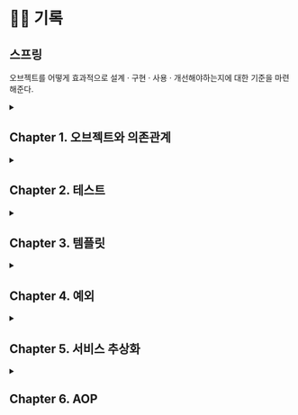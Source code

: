 # ✍🏻 기록

## 스프링

오브젝트를 어떻게 효과적으로 설계 · 구현 · 사용 · 개선해야하는지에 대한 기준을 마련해준다.

<details>

<summary><h2> Chapter 1. 오브젝트와 의존관계 </h2></summary>

<details>

<summary><h3> 관심사의 분리 </h3></summary>

소프트웨어 개발에서 끝이란 개념은 없다.

사용자의 비즈니스 프로세스와 그에 따른 요구사항은 끊임없이 바뀌고 발전한다.

그래서 객체를 설계할 때, ❓***어떻게 하면 변화의 폭을 최소한으로 줄일 수 있을지 고려*** 해야한다.

<br>

변화는 보통 한 가지 관심에 대해 일어나고, 💡***우리가 객체를 설계할 때 관심이 같은 것끼리는 모으고 관심이 다른 것은 분리***하면

변화로부터 영향받는 범위를 줄일 수 있다.

왜냐하면 한 가지 관심에 대한 변경이 일어날 경우, 그 관심이 집중되는 코드만 수정하면 관심이 다른 코드에는 영향을 주지않고 간단하게 수정할 수 있기 때문이다.

<br>

관심사를 가장 효과적으로 분리하는 방법은, 분리할 기능을 인터페이스로 분리한 뒤 기능을 제공하는 방법이다.

구체적인 기능 동작 원리나 방법은 구현하는 클래스가 결정하고, 외부에서 구현 클래스를 주입해주면 다형성에 의해 구현된 기능을 사용할 수 있게 된다.

<br>

이는 인터페이스를 의존하도록 하고, 인터페이스를 파라미터로 받는 생성자를 통해 의존하는 인터페이스에 사용할 구현 오브젝트를 할당한 뒤 

인터페이스에서 정의된 메서드를 사용하는 것으로 해결할 수 있다. 

런타임 시점에서 두 오브젝트를 연결하는 작업은, 제 3의 오브젝트가 어떤 구현 클래스를 사용할지 결정해서 객체 생성시 주입시켜주는💡 ***DI(Dependency Injection)를*** 해주면 된다.  


  <br>

따라서, **구현 클래스를 외부에서 결정하고 생성해서 인터페이스를 의존하고 있던(사용하고 있던) 오브젝트에 런타임 시점에서 연결해주면 강한 의존성을 끊을 수 있으며 코드가 변화에 유연해질 수 있다.** 
  
이한러한 역할을 스프링에서는 **IoC 컨테이너**가 담당한다.

<br>

🌟 ***높은 응집도 (관심사가 비슷한 것끼리 모음)와*** ***낮은 결합도(변화하기 쉬운 구현 클래스가 아닌 변화하기 어려운 인터페이스에 의존)는*** 변화와 확장에 유연하게 대처할 수 있게 도와준다.

<br>



> 📌 좋은 객체 지향 설계 5원칙 (SOLID)
>
> 1. SRP (Single Responsibility Principle) : 단일 책임 원칙, 한 클래스는 하나의 책임만 가져야 한다. 변경이 발생할 때, 파급효과가 적으면 SRP 원칙을 잘 따른 것
> 2. OCP (Open/Closed Principle) : 개방 · 폐쇄 원칙, 확장에는 열려(개방)있고 변화에는 닫혀(폐쇄)있어야 한다. 클래스에 기능을 추가할때, 기존 코드를 변경하지않고 확장할 수 있어야 한다. 
> 3. LSP (Liskov Substitutuion Principle) : 리스코프 치환 원칙, 하위클래스는 상위클래스에서 정의한 행동 규약을 위반하지 않아야 한다.
> 4. ISP (Interface Segregation Principle) : 인터페이스 분리 원칙, 자신이 사용하지 않는 메서드에 의존관계를 맺지 않아야 하고 더 작은 인터페이스 여러개로 분리해서 사용하는 것이 좋다.
> 5. DIP (Dependency Inversion Principle) : 의존관계 역전 원칙, 변화하기 쉬운 구현 클래스에 의존하지 말고 인터페이스에 의존하는 것이 좋다.

  </details>
  
  <details>

<summary><h3> 프레임워크와 라이브러리의 차이 </h3></summary>

**라이브러리**를 사용하는 코드는 **개발자의 코드가 애플리케이션 흐름을 주도**하고, 동작하는 중에 필요할 때 능동적으로 라이브러리를 사용한다.

반면에, **프레임워크**는 **프레임워크가 애플리케이션의 흐름을 주도**하고, 동작하는 중에 개발자가 만든 코드를 사용하여 수동적으로 동작하게 된다.

프레임워크는 제어의 역전 개념이 적용되어 있어야 한다.



</details>
  <details>
<summary><h3>  스프링이 싱글톤으로 빈을 관리하는 이유?   </h3></summary>

대규모 엔터프라이즈 서버 환경에서 **매번 클라이언트가 요청할때 마다 로직을 담당하는 오브젝트를 새로 생성해서 사용**하면, 서버 부하가 심해질 것이다.  
    
따라서 하나의 오브젝트를 생성해두고, 공유해서 사용하는 것이다.
  
싱글톤은 자바에서 다음과 같은 방식으로 구현할 수 있다.
  
```java
  pubilc class Singleton{
    private static Singleton INSTANCE;
  
    //외부에서 객체를 생성하지 못하도록 private 접근 제어자를 붙인 생성자를 정의한다.
    private Singleton(){
    }
  
    // INSTANCE가 null 인 경우에만 객체를 새로 생성하고, 이미 존재하는 경우에는, 존재하는 인스턴스를 반환한다.
    public static synchronized Singleton getInstance(){
      if (INSTANCE == null){
        INSTANCE = new Singleton();
      }
      return INSTANCE;
    }
  }
```
    
🚨 private 생성자를 사용하면 객체지향의 장점인 상속을 사용할 수 없고 전역 변수로 사용되어 Mock 주입이 어려워 테스트 하기 힘들다는 단점이 있다.

따라서 자바에서의 구현 방식은 여러가지 단점이 있기 때문에,   
    
스프링에서 제공하는 **싱글톤 레지스트리**를 사용하여 💡 static 메서드나 private 생성자를 사용하는 클래스가 아닌 평범한 자바 클래스를 싱글톤으로 활용할 수 있게 해준다.


</details>

<details>

<summary><h3>  💡 용어 정리 </h3></summary>

1. 📖 ***DAO (Data Access Object)*** : DB를 사용해 **데이터를 조회 · 조작하는 기능을 담당하는 오브젝트**
2. 🫘***자바빈 규약이란?*** : 파라미터가 없는 생성자가 있고 `get()` 과 `set()` 메서드가 정의되어 있어 속성을 수정하거나 조회할 수 있다.
3. 🏭 ***팩토리 메서드 패턴*** : 상위 클래스에서는 인터페이스 형태의 오브젝트를 생성하는 추상 메서드를 정의해서 사용하고, **서브 클래스에서 구체적인 오브젝트 생성 방법을 결정하게 하는 방법**을 말한다. 
4. 🪄 ***전략 패턴*** : 독립적인 책임으로 분리가 가능한 기능을 개별적인 **인터페이스로 분리**한 뒤, 이를 구현한 클래스를 **필요에 따라 바꿔서 사용할 수 있도록 하는 방법**
5. 🔃 ***제어의 역전 (IoC : Inversion of Control)*** : 자신이 사용할 오브젝트를 직접 결정하고 생성하는 것이 아닌, **제어권을 가진 다른 오브젝트에 의해 결정**된다. 
6. 🌞 ***애플리케이션 컨텍스트 (Application Context)*** : IoC 방식으로 빈을 관리하는 빈 팩토리를 상속받아, **빈 관리 뿐만 아니라 스프링이 제공하는 다른 부가기능을 이용해 제어작업을 총괄하는 오브젝트**이다. 오브젝트가 만들어지는 방식, 시점과 전략을 다르게 가져갈 수 있고 자동생성, 오브젝트에 대한 후처리, 인터셉팅 등 다양한 기능을 할 수 있다.


</details>
  
  </details>


<details>

<summary><h2> Chapter 2. 테스트 </h2></summary>

<details>

<summary><h3> 단위 테스트 (Unit Test) 를 하는 이유</h3></summary>

작은 단위의 코드에 대해 테스트를 수행한 것을 **단위 테스트**라고 한다.

한꺼번에 너무 많은 것을 몰아서 테스트하면 테스트 수행 과정도 복잡해지고, **오류가 발생했을 때 어떤 부분에서 오류가 발생했는지 정확한 원인을 쉽게 찾기 힘들어진다.**

<br>

단위 테스트는 항상 일관성 있는 결과가 보장돼야 한다.

💡 외부 환경에 영향을 받지 말아야 하는 것은 물론이고 테스트를 실행하는 순서를 바꿔도 동일한 결과가 보장되도록 만들어야 한다.


  </details>

  <details>

<summary><h3> 테스트 주도 개발 (TDD : Test Driven Development) </h3></summary>

만들고자 하는 기능의 내용을 담고 있으면서 만들어진 코드를 검증도 해줄 수 있도록 테스트 코드를 먼저 만들고, 테스트를 성공하게 해주는 코드를 작성하는 방식이다.

***실패한 테스트를 성공시키기 위한 목적이 아닌 코드는 만들지 않는다*** 는 것이 기본 원칙이다.

<br>

TDD의 장점 중 하나는 코드를 만들어 테스트를 실행하는  그 사이의 간격이 매우 짧다는 점이다.

테스트 없이 오랜 시간 동안 코드를 만들고 나서 테스트를 하면, 오류가 발생했을 때 원인을 찾기 쉽지 않다.

</details>

  <details>

<summary><h3> 테스트 용 설정 정보(application-test.yml) 사용 </h3></summary>


```
spring:
  profiles:
    active: test
```

기존에 사용하던 `application.yml` 파일에 위와 같은 구문을 추가해준다.

<br>

그리고, 테스트 용으로 사용할 설정 정보가 담긴 `application-test.yml` 파일을 생성한다.

💡 `application-{별칭}.yml` 과 `spring.profiles.active: {별칭}` 의 별칭은 동일해야 한다.

<br>

그리고, 테스트를 실행할 클래스에

```
@SpringBootTest
@ActiveProfiles("test")
```

혹은

```
@SpringBootTest(properties = "spring.profiles.active=test")
```

와 같이 어노테이션을 적용하면, `application-test.yml`에 적용한 환경변수로 테스트를 실행할 수 있다.



</details>



<details>

<summary><h3>  💡 용어 정리 </h3></summary>

1. 📖 픽스처(fixture) : 테스트를 수행하는데 필요한 정보나 오브젝트
2. 💩`@DirtiesContext` : 어플리케이션 컨텍스트의 상태를 테스트 코드 내에서 수동으로 변경하는 경우 (클래스 레벨 · 메서드 레벨) 에 사용한다. **변경한 컨텍스트가 다른 테스트에 영향을 주지 않게** 하기 위해, **테스트 메서드를 수행하고 나면 매번 새로운 어플리케이션 컨텍스트를 만들어서 다음 테스트가 사용**하게 해준다.
3. ⛑️ 비침투적 기술(noninvasive) : 기술에 종속적이지 않은 **순수한 코드를 유지할 수 있게 해주는 기술**, 대표적으로 **스프링이 비침투적 기술**이고 이전에 사용하던 EJB는 침투적 기술이라고 할 수 있다. 기술을 사용하기 위해 특정 인터페이스나 클래스를 사용하도록 강제하는 기술을 침투적 기술이라고 한다.

</details>

  </details>



<details>

<summary><h2> Chapter 3. 템플릿 </h2></summary>

<details>

<summary><h3> Connection과 같은 공유 리소스를 반드시 반환해야하는 이유</h3></summary>


❓ `Connection` 이나 `PreparedStatement` 를 사용하고 `close()` 메서드로 명시적으로 리소스를 반환하는 이유가 뭘까?

일반적으로 서버에서는 제한된 개수의 DB 커넥션을 만들어서 재사용 가능한 풀로 관리한다.

매번 생성하는 것 보다 미리 정해진 개수 만큼 만들어놓고 돌려가며 사용하는 방식이 유리하기 때문이다.

<br>

💡 이때, 제한된 개수의 커넥션을 가져가서 사용하고나서 명시적으로 `close()` 해서 **반환해서 돌려줘야지만, 재사용할 수 있게 된다.**

<br>

반환되지 못한 `Connection` 이 쌓이다가 커넥션 풀에 여유가 없어지면 리소스가 모자란다는 오류를 내며 서버가 중단될 수 있다.

따라서, 중간에 예외가 발생하더라도 정상적으로 가져간 리소스를 반환할 수 있도록 해야한다.

<br>

📌 그리고 리소스는 만들어진 순서의 역순으로 `close()` 해주는 것이 좋다.

```
Connection c = dataSource.getConnection();
PreparedStatement ps = c.prepareStatement("delete from users");

ps.close();
c.close();
```

위와 같은 경우, `ps.close()` 를 먼저 해주고 `c.close()` 를 해주어야 한다는 의미이다.

`Connection`을 먼저 닫는 경우 `PrepredStatement`가 활성화 된 상태로 남아있을 수 있어 리소스가 낭비될 수 있다.





  </details>
<details>

<summary><h3>  템플릿 · 콜백 패턴 </h3></summary>

전략 패턴의 기본 구조에 익명 내부 클래스를 활용한 방식이다.

템플릿은 고정된 작업 흐름을 가진 코드를 재사용한다는 의미에서 붙인 이름이다.

콜백은 템플릿 안에서 호출되는 것을 목적으로 만들어진 오브젝트이다.

<br>

일반적으로, 템플릿에서는 인터페이스의 메서드를 사용하고 콜백은 하나의 메소드를 가진 인터페이스를 구현한 익명 클래스로 만들어진다.

따라서, 💡 **콜백은 템플릿과 같은 클래스에 존재하고, 콜백이 인터페이스를 구현하는 익명 클래스를 템플릿에 전달함으로서 일종의 DI가 이루어진다.**

클래스간의 관계를 설정파일에 노출되지 않는다는 장점이 있다.

 <br>

📌 일반적인 DI는 템플릿에 인스턴스 변수를 만들어 두지만, 템플릿 · 콜백 방식에서는 매번 메소드 단위로 사용할 오브젝트를 새롭게 전달받는다는 특징이 있다. 또한, 콜백 오브젝트는 자신을 생성한 클라이언트 메소드 내의 정보를 직접 참조하여 강하게 결합되어 있다는 특징이 있다.

<br>

중복되는 코드를 메서드로 분리하고, 그 메서드가 인터페이스로 분리되고, 분리한 메서드가 고정된 작업 흐름을 갖고 작업 마다 바뀌는 부분이 존재한다면 템플릿 · 콜백 패턴을 적용하는 것을 고려할 수 있다.


</details>

<details>

<summary><h3>  네거티브 테스트의 중요성 </h3></summary>

개발자들은 수동 테스트를 할 때 실패할 만한 상황을 잘 고려하지 못하는 경우가 많다.

문제가 발생하는 경우는 주로 예외적인 조건과 결과 때문에 발생한다.

그래서 같은 개발자가 만든 메서드인데도, 어떤 메서드는 데이터가 없으면 null을 리턴하고, 어떤 메서드는 빈 리스트 오브젝트를 리턴하고, 어떤 메서드는 예외를 던지고, 어떤 메서드는 런타임 예외가 발생하면서 뻗어버린다.

💡 따라서 예외 상황에 대한 **일관성 있는 기준을 정해두고 이를 테스트로 만들어 검증**해둬야 한다.

의도적으로 예외적인 조건에 대해 테스트를 만드는 습관이 있으면 안정적인 코드를 작성할 수 있다.

</details>

  </details>


<details>

<summary><h2> Chapter 4. 예외 </h2></summary>

<details>

<summary><h3> 잘못된 예외 처리의 예시</h3></summary>

```
try{
	...
} catch(SQLException e){

}
```

🚨 예외를 잡고 아무것도 하지 않는 코드는 예외 발생을 무시하고 정상적인 상황인 것처럼 다음 라인으로 넘어가겠다는 분명한 의도가 있는 게 아니라면 연습 중에도 절대 만들어서는 안 되는 코드다.

프로그램 실행 중에 어디선가 오류가 있어서 예외가 발생해도 그것을 무시하고 계속 진행해버리기 때문이다.

<br>

예상치 못한 다른 문제를 일으킬 수 있고 문제의 원인이 무엇인지 찾아내기 매우 힘들어진다.

<br>

예외를 처리할 때 반드시 지켜야 할 핵심 원칙은 한 가지다. **모든 예외는 적절하게 복구되든지 아니면 작업을 중단시키고 운영자 또는 개발자에게 분명하게 통보돼야 한다.**


  </details>


<details>

<summary><h3> Java의 예외 종류와 특징</h3></summary>

<img src="https://raw.githubusercontent.com/buinq/imageServer/main/img/105691109-2cda9400-5f40-11eb-9003-a14873c2eaf2.png" alt="image" style="zoom: 33%;" />

- Error

  `java.lang.Error` 클래스의 서브 클래스들이다. 주로 JVM에서 발생시키는 것이고 `OutOfMemoryError`나 `ThreadDeath` 같은 에러를 발생시키기 때문에 애플리케이션 코드에서 처리하기 힘들 예외들이 있다.

- Checked Exception

  `RuntimeException`을 상속하지 않는 `java.lang.Exception` 클래스의 서브 클래스들이다. 체크 예외가 발생할 수 있는 메서드를 사용할 경우 **반드시 예외를 처리하는 코드를 catch문으로 잡든가 throws를 정의해서 메서드 밖으로 처리해야 컴파일 에러가 발생하지 않는다.** 즉, 명시적으로 예외를 처리해야한다.

- Unchecked Exception

  `RuntimeException` 클래스를 상속하는 클래스들이다. 명시적인 예외처리를 하지 않아도 컴파일에러가 발생하지 않는다. 대표적으로 오브젝트를 할당하지 안혹 사용하려고 시도했을 때, 발생하는 `NullPointerException`이 있다. 이런 예외는 개발자가 주의 깊게 만든다면 피할 수 있는, 예상하지 못했던 상황에서 발생하는 것이 아니기 때문에 명시적으로 예외처리를 하지 않아도 되도록 만든 것이다.

checked 예외 처리의 경우 예외처리를 강제하여 안정성을 높이고 명시적으로 예외를 확인할 수 있다. unchecked 예외 처리의 경우 예외처리 로직을 간결하게 작성할 수 있지만 예기치 않게 중단될 수 있어 주의가 필요하다.


  </details>

<details>
<summary><h3> JdbcTemplate 를 사용하면 왜 SQLException을 throws 하거나 명시적으로 처리하지 않는가</h3></summary>
JdbcTemplate 템플릿과 콜백 안에서 발생하는 모든 SQLException을 런타임 예외인 DataAccessException으로 포장해서 던져준다.

따라서, 필요한 경우에만 DataAccessException을 catch해서 처리하면 된다.

<br>
런타임 예외이므로 unchecked 예외이고, 따라서 호출하는 메서드에서 이를 꼭 처리해야할 의무는 없다.

<br>

JdbcTemplate의 쿼리를 전달하는 템플릿을 보면, 아래와 같이 SQLException을 런타임 예외인 DataAccessException에 포장하여 중첩예외 형태로 던지는 것을 확인할 수 있다.

```java
catch (SQLException ex) {
   // Release Connection early, to avoid potential connection pool deadlock
   // in the case when the exception translator hasn't been initialized yet.
   if (psc instanceof ParameterDisposer parameterDisposer) {
      parameterDisposer.cleanupParameters();
   }
   String sql = getSql(psc);
   psc = null;
   JdbcUtils.closeStatement(ps);
   ps = null;
   DataSourceUtils.releaseConnection(con, getDataSource());
   con = null;
   throw translateException("PreparedStatementCallback", sql, ex);
}
```

따라서, 우리가 JdbcTemplate에 있는 메서드를 사용할 때, SQLException은 템플릿에서 처리되어 호출한 메서드로 throws 하지 않기 때문에 SQLException 선언이 사라진 것이다.



  </details>


<details>
<summary><h3> 애플리케이션 예외는 Check 예외로 처리 </h3></summary>

애플리케이션 자체의 로직에 의해 의도적으로 발생시키고, 반드시 catch해서 무엇인가 조치를 취하도록 요구하는 예외를 일반적으로 애플리케이션 예외라고 한다.

예를 들어, 은행계좌에서 출금하는 기능을 가진 메서드가 있을 때, 잔고 상황에 따라 이어지는 작업이 달라져야 할 것이다.

<br>

```java
try{
    // 출금하는 메서드
} catch(CustomException e){
    // 잔고 부족시 CustomException이 발생하고, catch 문 로직 실행
    // 잔고 부족 안내 메시지 표시 등 예외 처리
}
```



따라서, 잔고 부족인 경우 비즈니스적인 의미를 띈 체크 예외를 던지게끔 하면, 예외 상황을 처리하는 로직은 catch 블록에 모아둘 수 있어 이해하기 편해진다.

그리고, check 예외기 때문에 에외를 명시적으로 처리하게끔 강제하기 때문에 안전한 코드를 만들 수 있다.

  </details>


  </details>


<details>

<summary><h2> Chapter 5. 서비스 추상화 </h2></summary>

  <details>

  <summary><h3> 회원 등급 업그레이드 예제 코드 개선해보기</h3></summary>

```java
public void upgradeLevels(){
    List<User> users = dao.getAll();
    for(User user : users){
        Boolean changed = null;
        if (user.getLevel() == Level.BASIC && user.getLogin() >=50){
            user.setLevel(Level.SILVER);
            changed = true;
        } else if (user.getLevel() == Level.SILVER && user.getRecommend() >=30){
            user.setLevel(Level.GOLD);
            changed = true;
        } else if (user.getLevel() == Level.GOLD){
            changed = false;
        } else {
            changed = false;
        }
        
        if (changed){
            dao.update(user);
        }
    }
}
```



교재에 나와 있는 회원 등급 업그레이드를 하는메서드이다.

베이직 회원인 경우, 로그인 횟수가 50 이상이면 실버 회원이 되고

실버 회원인 경우, 추천 수가 30 이상이면 골드 회원이 된다.

골드 회원이거나, 위 조건을 만족하지 못하면 회원 등급 변경은 없다.

위, 메서드를 객체 지향적인 구조로 리팩토링하고 Stream API를 활용해서 간결하게 개선해보았다.

<br>



```java 
    public void upgradeLevels() {

        List<User> users = userDao.getAll();

        users.stream()
                .filter(user -> canUpgradeLevel(user) )
                .forEach(user -> userDao.update(user.upgradeLevel()));

    }

    public boolean canUpgradeLevel(User user) {
        return user.canUpgradeLevelBasic(MIN_LOGIN_COUNT_FOR_SILVER) || user.canUpgradeLevelSilver(MIN_RECOMMEND_COUNT_FOR_GOLD);
    }
```

`getAll()` 메서드로 가져온 List에 담겨진 user들을 `filter()` 메서드로 등업 조건에 해당하는 user만 필터링한다.

등업 조건을 확인하는 메서드 역시, 생각해보면 나중에 충분히 바뀔 수 있는 로직이다.

따라서, 메서드로 분리하였고 등급 별 등업 조건이 다르므로 이 부분도 분리해주었다.

<br>

그리고 User 객체 본인의 레벨과 login 혹은 recommend 수를 통해 등업할 수 있는 조건인지 확인하고 등업 조건에 해당하는 login 수나 recommend 수는 Enum 타입으로 관리하도록 했다.

<br>

```java
public class User {
    String id;
    String name;
    String password;
    Level level;
    int login;
    int recommend;

    public User upgradeLevel() {
        this.level = Level.valueOf(this.level.getValue() + 1);
        return this;
    }
    
    public boolean canUpgradeLevelBasic(int minLoginCountForUpgrade) {
        return this.level.equals(Level.BASIC) && this.login >= minLoginCountForUpgrade;
    }

    public boolean canUpgradeLevelSilver(int minRecommendCountForUpgrade) {
        return this.level.equals(Level.SILVER) && this.recommend >= minRecommendCountForUpgrade;
    }
}
```

그리고, 필터링 된 각 user의 등급을 1 등급씩 올리고 수정된 User 본인을 반환하는 `upgradeLevel()` 메서드를 User 객체안에 정의했다.

3개의 테스트 케이스를 작성해서, 정상 동작함을 확인할 수 있었다.

<br>

객체 지향적인 코드는 다른 오브젝트의 데이터를 가져와서 작업하는 대신 데이터를 갖고 있는 다른 오브젝트에게 작업을 해달라고 요청한다.

오브젝트에게 데이터를 요구하지 말고 작업을 요청하라는 것이 객체지향 프로그래밍의 가장 기본적인 원리이다.

<br>

따라서 user의 레벨을 가져와서 service 가 대신 user.getLevel() 해서 등업 조건에 만족하는지 확인하고 user.setLevel(nextLevel) 메서드를 호출해서 등급을 변경시키는 것이 아니라

user가 갖고 있는 메서드를 통해서 user 객체 스스로가 판단하고 본인의 필드를 본인이 변경할 수 있게끔 행동을 유도하도록 코드를 작성하였다.


<br>

Stream API를 사용해서 코드도 간결해지고, 객체에게 행위를 부여하였고 변경될 수 있는 부분을 고려한 좀 더 객체 지향적인 코드로 개선할 수 있었던 것 같다.


  </details>


  <details>

  <summary><h3> 트랜잭션 동기화를 이용한 트랜잭션 통합과 예외 처리 </h3></summary>


```java
 public void upgradeLevels() {

        List<User> users = userDao.getAll();

        users.stream()
                .filter(user -> canUpgradeLevel(user) )
                .forEach(user -> userDao.update(user.upgradeLevel()));

    }
```

위 로직은 업그레이드 조건을 만족하는 사용자들을 `get` 해서 `jdbcTemplate` 의 `update` 메서드를 사용해서 등급을 변경시키는 메서드이다.

<br>



```java
    @Override
    public void update(User user) {

        this.jdbcTemplate.update("update users set name = ? , password = ? , level = ?, login = ?, " +
                        "recommend=? where id = ?",
                user.getName(), user.getPassword(), user.getLevel().getValue(), user.getLogin(), user.getRecommend(), user.getId());
    }
```

조건에 만족하는 각 `user` 마다 `jdbcTemplate.update()` 로 DB에 접근하여 데이터를 갱신시키는 작업이다.

만약, 조건에 만족하는 `users` 를 가져와서, `forEach`로 업그레이드 로직을 하던 중, 중간에 에러가 발생하면 어떻게 될까?

<br>

각 user마다 트랜잭션을 사용하기 때문에, 에러가 발생한 user만 등급 변경이 반영되어 있지 않고 이전에 변경된 user는 반영되어 있을 것이다.

<br>

따라서, 중간에 에러가 발생했을 때 이전에 변경되었던 회원도 반영되지 않도록 하려면 하나의 트랜잭션으로 묶어야 한다.

<br>

그럴때 사용할 수 있는 클래스가 `TransactionSynchronizationManager` 클래스이다.

```java
public void upgradeLevels() throws SQLException {

    	// 트랜잭션 동기화 작업을 초기화
        TransactionSynchronizationManager.initSynchronization();
    	// 커넥션을 가져옴
        Connection c = DataSourceUtils.getConnection(dataSource);
    	// 자동으로 커밋되는 설정을 false & 트랜잭션 시작
        c.setAutoCommit(false);


        try {
            List<User> users = userDao.getAll();

            users.stream()
                    .filter(user -> canUpgradeLevel(user))
                    .forEach(user -> userDao.update(user.upgradeLevel()));

            c.commit();
        } catch (Exception e) {
            // 에러 발생 시 rollback 한다.
            c.rollback();
            throw new RuntimeException(e);
        } finally {
            // db커넥션과 트랜잭션 관리 클래스를 종료한다.
            DataSourceUtils.releaseConnection(c, dataSource);
            TransactionSynchronizationManager.unbindResource(this.dataSource);
            TransactionSynchronizationManager.clearSynchronization();
        }
    }
```

위와 같이, 한 로직이 같은 트랜잭션을 공유하도록 로직을 변경하면 된다.

<br>

❓ **트랜잭션 동기화란 무엇일까** : Connection을 특별한 저장소에 보관해두고 이후에 호출되는 메서드는 저장된 Connection을 사용하게 하는 것



<br>



`JdbcTemplate` 메서드는 가장 먼저 **트랜잭션 동기화 저장소에 현재 시작된 트랜잭션을 가진 Connection 오브젝트가 존재하는지 확인한다.**

존재해서 트랜잭션 동기화 저장소에서 가져온 Connection을 사용하는 경우에는 메서드가 종료될 때, **Connection을 닫지 않은 채로 작업을 마친다.**

그렇게 해서, 모든 로직이 끝나고 `c.commit()` 과 같이 명시적으로 커밋을 했을 때 트랜잭션이 완료된다.

`finally` 구문에서 `TransactionSynchronizationManager.unbindResource(this.dataSource);` 를 통해 트랜잭션 동기화 저장소에 있는 `dataSource`를 제거한다.





  </details>


  <details>

  <summary><h3> 글로벌 트랜잭션 인터페이스를 적용한 유연성 향상 </h3></summary>


하나의 트랜잭션 안에서 여러개의 DB에 데이터를 넣는 작업은 JDBC의 Connection을 이용한 로컬 트랜잭션 방식으로는 불가능하다.

별도의 트랜잭션 관리자를 통해 트랜잭션을 관리하는 **글로벌 트랜잭션** 방식을 사용해야한다.

<br>

글로벌 트랜잭션 관리는 JDBC와 Hibernate와 방식이 다르기 때문에 추상화되어 있는 가장 상위 클래스를 스프링은 제공한다.

이를 이용하면, 애플리케이션에서 직접 각 기술의 트랜잭션 API를 이용하지 않고도 일관된 방식으로 트랜잭션을 제어하는 작업이 가능해진다.

<br>

`PlatformTransactionManager` 라는 인터페이스가 존재하고 이를 이용해서 글로벌 트랜잭션을 이용하면 된다.

<br>

```java
    public void upgradeLevels() throws SQLException {
        PlatformTransactionManager transactionManager = new DataSourceTransactionManager(dataSource);
        TransactionStatus transaction = transactionManager.getTransaction(new DefaultTransactionDefinition());

        try {
            List<User> users = userDao.getAll();

            users.stream()
                    .filter(user -> canUpgradeLevel(user))
                    .forEach(user -> userDao.update(user.upgradeLevel()));

            transactionManager.commit(transaction);
        } catch (Exception e) {
            transactionManager.rollback(transaction);
            throw new RuntimeException(e);
        }
    }
```



위와 같이 JDBC의 로컬 트랜잭션을 사용하는 경우는 `PlatformTransactionManager` 인터페이스를 구현한 `DataSourceTransactionManager` 를 사용하면 된다.

`getTransaction()` 메서드를 사용하면 트랜잭션이 시작된다.

<br>

만약 JTA를 이용하는 글로벌 트랜잭션 방식으로 변경하고 싶다면

```
PlatformTransactionManager transactionManager = new JTATransactionManager();
```

위와 같이, 할당되는 구현 클래스만 변경시키면 된다.

  </details>


  <details>

  <summary><h3> DI가 테스트 코드를 짤 때 도움을 주는 이유 </h3></summary>

내부 설계가 복잡한 외부 API를 사용하더라도, 그 API의 추상화된 인터페이스를 상속하는 더미 클래스 파일을 DI 받도록 할 수 있다.

예를 들어, 사용자에게 기존에 있던 로직에 부가기능으로 메일을 보내는 서비스를 추가했고 표준 기술인 `JavaMail`을 사용했다고 가정해보자.

<br>

이 로직의 테스트 코드를 실행시킬때마다, 부가기능인 메일 전송이 계속 실행되는 것이 맞을까?

메일 발송 기능은 매우 부하가 큰 작업이고 메일 발송 기능은 보조적인 기능에 불과하다.

<br>

따라서 메일 전송 기능에 대한 인터페이스를 DI 받도록 하고 실제 서비스에서는 구현부가 담겨있는 `MailSender`를 사용하고

테스트 시에는, 따로 만들어 둔 가볍게 동작하는 커스텀 `MailSender` 를 DI 받도록 할 수 있다.

<br>

즉, 간단한 오브젝트의 코드를 테스트하는 데 너무 거창한 작업이 뒤따르는 경우 오브젝트의 변화 없이 다른 클래스를 DI해주는 방식으로 간단하게 해결할 수 있다.

  </details>

</details>



<details>

<summary><h2> Chapter 6. AOP </h2></summary>

<details>

<summary><h3> 테스트 대상 오브젝트를 고립시킨 후 테스트 코드를 작성하는 이유 </h3></summary>


하나의 기능을 테스트하는 것 처럼 보이지만, 의존관계를 갖는 경우 테스트가 진행되는 동안에 같이 실행된다.

의존하는 오브젝트가 DB나 서버에 의존하는 오브젝트라면, 단순한 비즈니스 로직만을 테스트하는 것이 아니게 된다.

<br>

테스트하려는 코드가 아닌, 환경 세팅에 문제가 생기면 테스트가 실패하거나 결과가 달라질 수 있기 때문이다. 그리고 수행 속도도 느려질 수 있다.

<br>

그래서 테스트의 대상이 환경이나, 외부 서버, 다른 클래스의 코드에 종속되고 영향을 받지 않도록 고립시킬 필요가 있다.

  </details>

<details>

<summary><h3> 다이나믹 프록시 </h3></summary>

인터페이스를 구현하는 클래스 로직에 부가기능을 추가하고 싶은 경우, 프록시 패턴을 사용할 수 있다.

같은 인터페이스를 구현하면서 해당 인터페이스를 DI받아 기존의 클래스 로직을 실행할 수 있도록 하고, 부가기능을 추가하고 싶다면 추가하는 방식이다.

```java
// 인터페이스
public interface Hello {
    String sayHello(String name);
}

// 기존 로직
public class HelloTarget implements Hello{
    @Override
    public String sayHello(String name) {
        return "Hello " + name;
    }
}

// 부가기능
public class HelloUppercase implements Hello {
    private final Hello hello;

    @Override
    public String sayHello(String name) {
        return hello.sayHello(name).toUpperCase();
    }
}
```

위와 같은 방식으로 구현할 수 있다.

이러한 방식이 일반적인 프록시 패턴 방식이다.

이 방식은 부가기능을 추가했을 때, **중복되는 부분이 많이 발생**하고 부가기능이 추가되지 않는 메서드는 단순히 기존 메서드를 호출하는 메서드가 되는데

이는 인터페이스의 규모가 크면 부담스러운 작업이 되고, **타깃 인터페이스의 메서드가 추가되거나 변경될때마다 함께 수정**해줘야 한다는 단점이 존재한다.

이러한 문제를 **다이나믹 프록시**를 사용하면 해결할 수 있고, 리플렉션 API를 이용해서 프록시를 생성한다.

<br>

다이나믹 프록시는 런타임 시 다이나믹하게 만들어지는 오브젝트이다.

다이나믹 프록시로부터 요청을 전달받으려면 `InvocationHandler` 인터페이스를 구현해야한다.

구현해야하는 메서드는 `invoke()` 하나 뿐이고 다이나믹 프록시가 클라이언트로부터 받는 모든 요청은 `invoke()` 메서드로 전달된다.

<br>

```java
public class UppercaseHandler implements InvocationHandler {

    Hello target;

    public UppercaseHandler(Hello target) {
        this.target = target;
    }

    // 형변환 안정성을 위해서는, instanceof 로 체크하는 것이 바람직한 방법
    @Override
    public Object invoke(Object proxy, Method method, Object[] args) throws Throwable {
        String ret = (String) method.invoke(target, args);
        return ret.toUpperCase();
    }
}

```

`Hello` 클래스의 내용을 모두 대문자로 만들어주는 부가기능이 담긴 프록시이다.

`invoke()` 메서드 하나로, `Hello` 클래스의 메서드 개수와 상관없이 부가기능을 처리할 수 있다.

<br>

```java
    @Test
    public void test() {
        Hello helloProxy = (Hello) Proxy.newProxyInstance(
                getClass().getClassLoader(),
                new Class[]{Hello.class},
                new UppercaseHandler(new HelloTarget())
        );
    }
```

위와 같이, 클래스로더와 어떤 인터페이스의 프록시를 만들것인지, 어떤 `InvocationHandler` 구현 클래스를 사용할 것인지 파라미터로 설정하면 된다.
  </details>
</details>